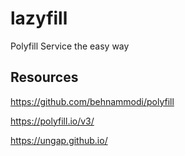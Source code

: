 # lazyfill

Polyfill Service the easy way


## Resources

https://github.com/behnammodi/polyfill

https://polyfill.io/v3/

https://ungap.github.io/
